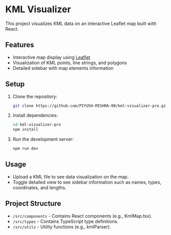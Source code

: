 # KML Visualizer

This project visualizes KML data on an interactive Leaflet map built with React.

## Features
- Interactive map display using [Leaflet](https://leafletjs.com/)
- Visualization of KML points, line strings, and polygons
- Detailed sidebar with map elements information

## Setup

1. Clone the repository:
   ```bash
   git clone https://github.com/PIYUSH-MISHRA-00/kml-visualizer-pro.git
   ```

2. Install dependencies:
   ```bash
   cd kml-visualizer-pro
   npm install
   ```

3. Run the development server:
   ```bash
   npm run dev
   ```

## Usage

- Upload a KML file to see data visualization on the map.
- Toggle detailed view to see sidebar information such as names, types, coordinates, and lengths.

## Project Structure

- `/src/components` - Contains React components (e.g., KmlMap.tsx).
- `/src/types` - Contains TypeScript type definitions.
- `/src/utils` - Utility functions (e.g., kmlParser).

